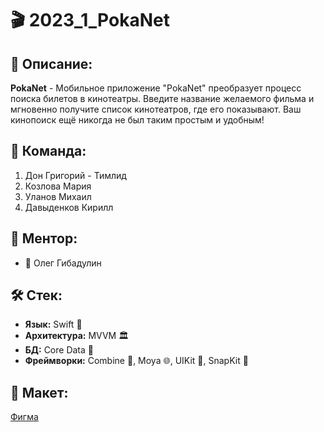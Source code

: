 # 🎬 2023_1_PokaNet

## 📝 Описание:
**PokaNet** - Мобильное приложение "PokaNet" преобразует процесс поиска билетов в кинотеатры. Введите название желаемого фильма и мгновенно получите список кинотеатров, где его показывают. Ваш кинопоиск ещё никогда не был таким простым и удобным!

## 👥 Команда:
1.  Дон Григорий - Тимлид
2.  Козлова Мария
3.  Уланов Михаил
4.  Давыденков Кирилл

## 🤝 Ментор:
- 🧠 Олег Гибадулин

## 🛠 Стек:
- **Язык:** Swift 🍏
- **Архитектура:** MVVM 🏛️
- **БД:** Core Data 💽
- **Фреймворки:** Combine 🔄, Moya 🌐, UIKit 📱, SnapKit 🦾

## 🎨 Макет:
[Фигма](https://www.figma.com/file/vkhtOTqfJ1EPt50zf3cwEW/POKA-NET?type=design&node-id=0%3A1&mode=design&t=hZ0X0FNka6CWFL7h-1) 

